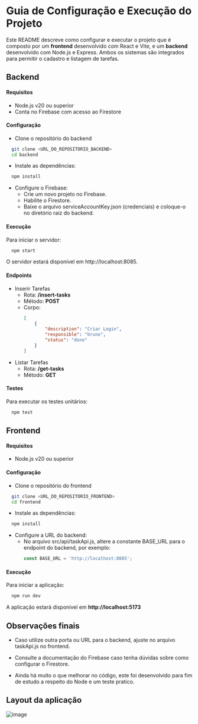 
# Guia de Configuração e Execução do Projeto

Este README descreve como configurar e executar o projeto que é composto por um **frontend** desenvolvido com React e Vite, e um **backend** desenvolvido com Node.js e Express. Ambos os sistemas são integrados para permitir o cadastro e listagem de tarefas.


## Backend

#### Requisitos

- Node.js v20 ou superior
- Conta no Firebase com acesso ao Firestore

#### Configuração

- Clone o repositório do backend
```bash
  git clone <URL_DO_REPOSITORIO_BACKEND>
  cd backend
```

- Instale as dependências:
```bash
  npm install
```

- Configure o Firebase:
    - Crie um novo projeto no Firebase.
    - Habilite o Firestore.
    - Baixe o arquivo serviceAccountKey.json (credenciais) e coloque-o no diretório raiz do backend.

#### Execução

Para iniciar o servidor:
```bash
  npm start
```
O servidor estará disponível em http://localhost:8085.

#### Endpoints

- Inserir Tarefas
    - Rota: **/insert-tasks**
    - Método: **POST**
    - Corpo:
        ```json
        [
            {
                "description": "Criar Login",
                "responsible": "bruno",
                "status": "done"
            }
        ]
        ```
- Listar Tarefas
    - Rota: **/get-tasks**
    - Método: **GET**

#### Testes

Para executar os testes unitários:
```bash
  npm test
```

## Frontend

#### Requisitos

- Node.js v20 ou superior

#### Configuração

- Clone o repositório do frontend
```bash
  git clone <URL_DO_REPOSITORIO_FRONTEND>
  cd frontend
```

- Instale as dependências:
```bash
  npm install
```

- Configure a URL do backend:
    - No arquivo src/api/taskApi.js, altere a constante BASE_URL para o endpoint do backend, por exemplo:
        ```js
        const BASE_URL = 'http://localhost:8085';
        ```

#### Execução

Para iniciar a aplicação:
```bash
  npm run dev
```

A aplicação estará disponível em **http://localhost:5173**

## Observações finais

- Caso utilize outra porta ou URL para o backend, ajuste no arquivo taskApi.js no frontend.

- Consulte a documentação do Firebase caso tenha dúvidas sobre como configurar o Firestore.

- Ainda há muito o que melhorar no código, este foi desenvolvido para fim de estudo a respeito do Node e um teste pratico.

## Layout da aplicação

![image](https://github.com/user-attachments/assets/3bda6cdf-1160-4f54-9d29-f9ebeb69d62f)
